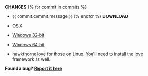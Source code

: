 **CHANGES**
{% for commit in commits %}
- {{ commit.commit.message }}
{% endfor %}
**DOWNLOAD**

- [OS X](https://s3.amazonaws.com/hawkthorne.journey.builds/{{version}}/hawkthorne-osx.zip)
- [Windows 32-bit](https://s3.amazonaws.com/hawkthorne.journey.builds/{{version}}/hawkthorne-win-x64.zip)
- [Windows 64-bit](https://s3.amazonaws.com/hawkthorne.journey.builds/{{version}}/hawkthorne-win-x64.zip)
- [hawkthorne.love](https://s3.amazonaws.com/hawkthorne.journey.builds/{{version}}/hawkthorne.love) for those on Linux. You'll need to install the [love](http://love2d.org) framework as well.

**Found a bug? [Report it here](https://docs.google.com/spreadsheet/viewform?pli=1&formkey=dFh5bmRNVWZrdlBHbUVmcmZNczJoaXc6MQ#gid=0)**

